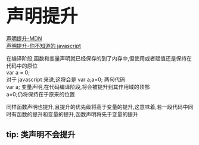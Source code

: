 # <font size=7>声明提升</font>

[声明提升-MDN](https://developer.mozilla.org/en-US/docs/Glossary/Hoisting)  
[声明提升-你不知道的 javascript](<[https://developer.mozilla.org/en-US/docs/Glossary/Hoisting](https://github.com/getify/You-Dont-Know-JS/blob/master/scope%20%26%20closures/ch4.md)>)

在编译阶段,函数和变量声明就已经保存的到了内存中,但使用或者赋值还是保持在代码中的原位  
var a = 0;  
对于 javascript 来说,这将会是 var a;a=0; 两句代码  
var a; 变量声明,在代码编译阶段,将会被提升到其作用域的顶部  
a=0;仍将保持在于原来的位置

同样函数声明也提升,且提升的优先级将高于变量的提升,这意味着,若一段代码中同时有函数的提升和变量的提升,函数声明将先于变量的提升

## tip: 类声明不会提升
